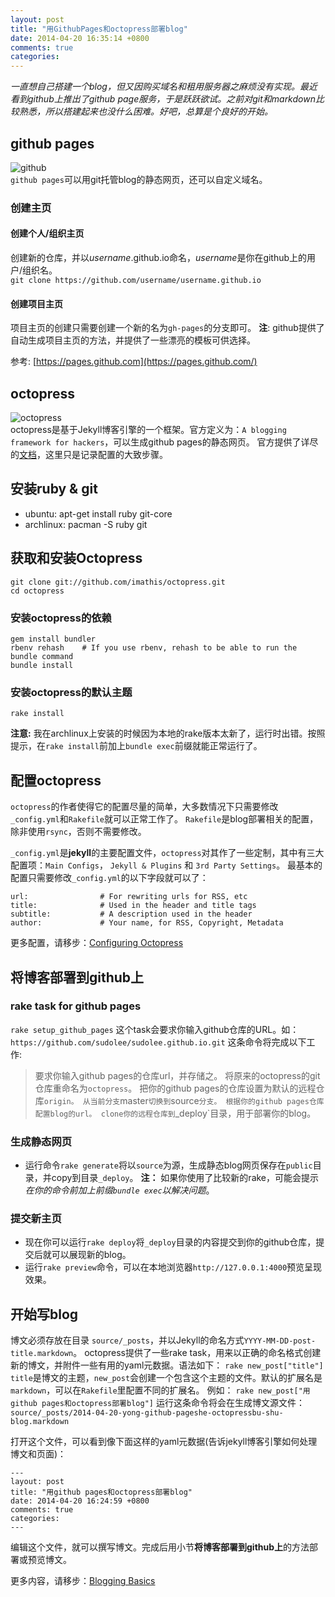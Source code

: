 ```yaml
---
layout: post
title: "用GithubPages和octopress部署blog"
date: 2014-04-20 16:35:14 +0800
comments: true
categories: 
---
```


*一直想自己搭建一个blog，但又因购买域名和租用服务器之麻烦没有实现。最近看到github上推出了github page服务，于是跃跃欲试。之前对git和markdown比较熟悉，所以搭建起来也没什么困难。好吧，总算是个良好的开始。*

## github pages
![github](https://pages.github.com/favicon.ico)  
`github pages`可以用git托管blog的静态网页，还可以自定义域名。

<!--more-->

### 创建主页
#### 创建个人/组织主页
创建新的仓库，并以*username*.github.io命名，*username*是你在github上的用户/组织名。  
`git clone https://github.com/username/username.github.io`
#### 创建项目主页
项目主页的创建只需要创建一个新的名为`gh-pages`的分支即可。
**注**: github提供了自动生成项目主页的方法，并提供了一些漂亮的模板可供选择。

参考: [https://pages.github.com](https://pages.github.com/)

## octopress
![octopress](http://octopress.org/octopress-favicon.png)  
octopress是基于Jekyll博客引擎的一个框架。官方定义为：`A blogging framework for hackers`，可以生成github pages的静态网页。
官方提供了详尽的[文档](http://octopress.org/docs/)，这里只是记录配置的大致步骤。

## 安装ruby & git
* ubuntu: apt-get install ruby git-core
* archlinux: pacman -S ruby git

## 获取和安装Octopress
```
git clone git://github.com/imathis/octopress.git
cd octopress
```
### 安装octopress的依赖
```
gem install bundler
rbenv rehash    # If you use rbenv, rehash to be able to run the bundle command
bundle install
```
### 安装octopress的默认主题
`rake install`

**注意:** 我在archlinux上安装的时候因为本地的rake版本太新了，运行时出错。按照提示，在`rake install`前加上`bundle exec`前缀就能正常运行了。

## 配置octopress
`octopress`的作者使得它的配置尽量的简单，大多数情况下只需要修改`_config.yml`和`Rakefile`就可以正常工作了。
`Rakefile`是blog部署相关的配置，除非使用`rsync`，否则不需要修改。

`_config.yml`是**jekyll**的主要配置文件，`octopress`对其作了一些定制，其中有三大配置项：`Main Configs`， `Jekyll & Plugins` 和 `3rd Party Settings`。
最基本的配置只需要修改`_config.yml`的以下字段就可以了：
```
url:                # For rewriting urls for RSS, etc
title:              # Used in the header and title tags
subtitle:           # A description used in the header
author:             # Your name, for RSS, Copyright, Metadata
```
更多配置，请移步：[Configuring Octopress](http://octopress.org/docs/configuring/)

## 将博客部署到github上
### rake task for github pages
`rake setup_github_pages`
这个task会要求你输入github仓库的URL。如：`https://github.com/sudolee/sudolee.github.io.git`
这条命令将完成以下工作:  
> 要求你输入github pages的仓库url，并存储之。
> 将原来的octopress的git仓库重命名为`octopress`。
> 把你的github pages的仓库设置为默认的远程仓库`origin。
> 从当前分支`master`切换到`source`分支。
> 根据你的github pages仓库配置blog的url。
> clone你的远程仓库到`_deploy`目录，用于部署你的blog。

### 生成静态网页
* 运行命令`rake generate`将以`source`为源，生成静态blog网页保存在`public`目录，并copy到目录`_deploy`。
**注：** 如果你使用了比较新的rake，可能会提示*在你的命令前加上前缀`bundle exec`以解决问题*。

### 提交新主页
* 现在你可以运行`rake deploy`将`_deploy`目录的内容提交到你的github仓库，提交后就可以展现新的blog。
* 运行`rake preview`命令，可以在本地浏览器`http://127.0.0.1:4000`预览呈现效果。

## 开始写blog
博文必须存放在目录 `source/_posts`，并以Jekyll的命名方式`YYYY-MM-DD-post-title.markdown`。
octopress提供了一些rake task，用来以正确的命名格式创建新的博文，并附件一些有用的yaml元数据。语法如下：
`rake new_post["title"]`
`title`是博文的主题，`new_post`会创建一个包含这个主题的文件。默认的扩展名是`markdown`，可以在`Rakefile`里配置不同的扩展名。
例如：
`rake new_post["用github pages和octopress部署blog"]`
运行这条命令将会在生成博文源文件：`source/_posts/2014-04-20-yong-github-pageshe-octopressbu-shu-blog.markdown`

打开这个文件，可以看到像下面这样的yaml元数据(告诉jekyll博客引擎如何处理博文和页面)：
```
---
layout: post
title: "用github pages和octopress部署blog"
date: 2014-04-20 16:24:59 +0800
comments: true
categories: 
---
```
编辑这个文件，就可以撰写博文。完成后用小节**将博客部署到github上**的方法部署或预览博文。

更多内容，请移步：[Blogging Basics](http://octopress.org/docs/blogging)
